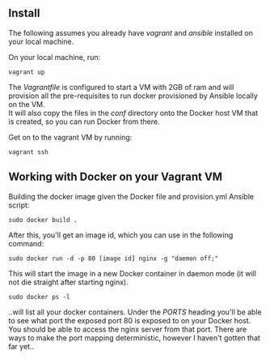 ## Install
The following assumes you already have _vagrant_ and _ansible_ installed on your local machine.

On your local machine, run:

	vagrant up

The _Vagrantfile_ is configured to start a VM with 2GB of ram and will provision all the pre-requisites to run docker provisioned by Ansible locally on the VM.  
It will also copy the files in the _conf_ directory onto the Docker host VM that is created, so you can run Docker from there.

Get on to the vagrant VM by running:

	vagrant ssh

## Working with Docker on your Vagrant VM
Building the docker image given the Docker file and provision.yml Ansible script:

	sudo docker build .

After this, you'll get an image id, which you can use in the following command:

	sudo docker run -d -p 80 [image id] nginx -g "daemon off;"

This will start the image in a new Docker container in daemon mode (it will not die straight after starting nginx).

	sudo docker ps -l

..will list all your docker containers. Under the _PORTS_ heading you'll be able to see what port the exposed port 80 is exposed to on your Docker host. You should be able to access the nginx server from that port. There are ways to make the port mapping deterministic, however I haven't gotten that far yet..
